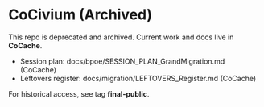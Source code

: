 # CoCivium (Archived)

This repo is deprecated and archived. Current work and docs live in **CoCache**.
- Session plan: docs/bpoe/SESSION_PLAN_GrandMigration.md (CoCache)
- Leftovers register: docs/migration/LEFTOVERS_Register.md (CoCache)

For historical access, see tag **final-public**.

